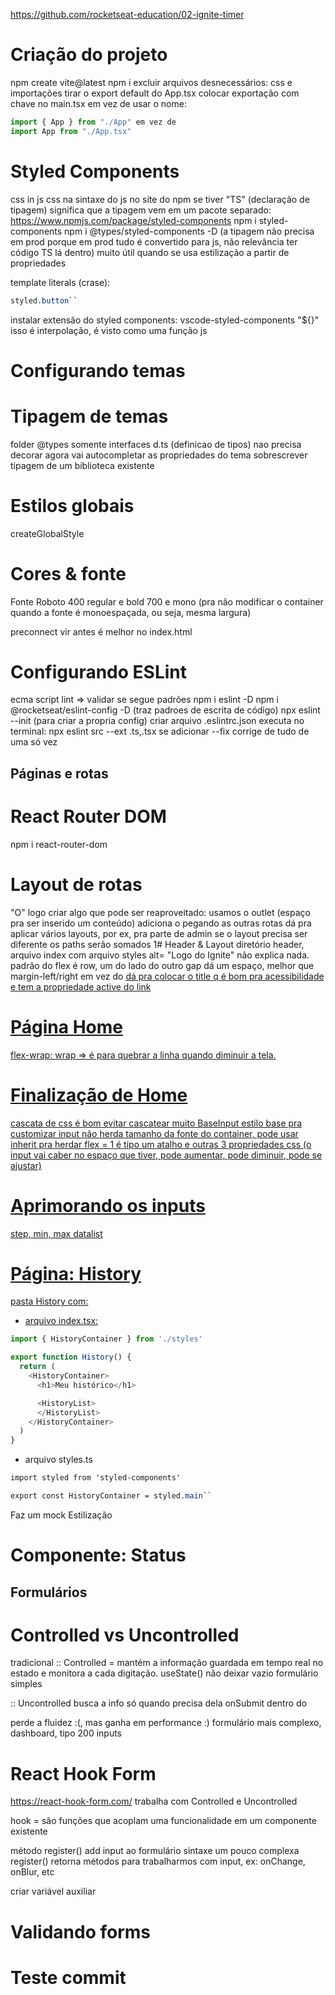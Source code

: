 https://github.com/rocketseat-education/02-ignite-timer

# Criação do projeto

npm create vite@latest
npm i
excluir arquivos desnecessários: css e importações
tirar o export default do App.tsx
colocar exportação com chave no main.tsx em vez de usar o nome:

```js
import { App } from "./App" em vez de
import App from "./App.tsx"
```

# Styled Components

css in js
css na sintaxe do js
no site do npm se tiver "TS" (declaração de tipagem) significa que a tipagem vem em um pacote separado: https://www.npmjs.com/package/styled-components
npm i styled-components
npm i @types/styled-components -D (a tipagem não precisa em prod porque em prod tudo é convertido para js, não relevância ter código TS lá dentro)
muito útil quando se usa estilização a partir de propriedades

template literals (crase):

```css
styled.button``
```

instalar extensão do styled components: vscode-styled-components
"${}" isso é interpolação, é visto como uma função js

# Configurando temas

<ThemeProvider>

# Tipagem de temas

folder @types
somente interfaces d.ts (definicao de tipos)
nao precisa decorar
agora vai autocompletar as propriedades do tema
sobrescrever tipagem de um biblioteca existente

# Estilos globais

createGlobalStyle

# Cores & fonte

Fonte Roboto 400 regular e bold 700 e mono (pra não modificar o container quando a fonte é monoespaçada, ou seja, mesma largura)

preconnect vir antes é melhor no index.html

# Configurando ESLint

ecma script lint => validar se segue padrões
npm i eslint -D
npm i @rocketseat/eslint-config -D (traz padroes de escrita de código)
npx eslint --init (para criar a propria config)
criar arquivo .eslintrc.json
executa no terminal: npx eslint src --ext .ts,.tsx 
se adicionar --fix corrige de tudo de uma só vez

## Páginas e rotas
# React Router DOM
npm i react-router-dom
<BrowserRouter />

# Layout de rotas
"O" logo
criar algo que pode ser reaproveitado: usamos o outlet (espaço pra ser inserido um conteúdo)
adiciona o <Route> pegando as outras rotas
dá pra aplicar vários layouts, por ex, pra parte de admin se o layout precisa ser diferente
os paths serão somados
1# Header & Layout
diretório header, arquivo index com arquivo styles
alt= "Logo do Ignite" não explica nada.
padrão do flex é row, um do lado do outro
gap dá um espaço, melhor que margin-left/right
<NavLink> em vez do <a href>
<NavLink> dá pra colocar o title q é bom pra acessibilidade e tem a propriedade active do link

# Página Home
flex-wrap: wrap => é para quebrar a linha quando diminuir a tela.

# Finalização de Home
cascata de css é bom evitar cascatear muito
BaseInput estilo base pra customizar
input não herda tamanho da fonte do container, pode usar inherit pra herdar
flex = 1 é tipo um atalho e outras 3 propriedades css (o input vai caber no espaço que tiver, pode aumentar, pode diminuir, pode se ajustar)

# Aprimorando os inputs
step, min, max
datalist

# Página: History
pasta History com:

- arquivo index.tsx:
```javascript
import { HistoryContainer } from './styles'

export function History() {
  return (
    <HistoryContainer>
      <h1>Meu histórico</h1>

      <HistoryList>
      </HistoryList>
    </HistoryContainer>
  )
}
```
- arquivo styles.ts
```css
import styled from 'styled-components'

export const HistoryContainer = styled.main``
```

Faz um mock
Estilização

# Componente: Status

## Formulários
# Controlled vs Uncontrolled
tradicional
:: Controlled = mantém a informação guardada em tempo real no estado e monitora a cada digitação.
useState() não deixar vazio
formulário simples

:: Uncontrolled
busca a info só quando precisa dela
onSubmit dentro do <form>
perde a fluidez :(, mas ganha em performance :)
formulário mais complexo, dashboard, tipo 200 inputs

# React Hook Form
https://react-hook-form.com/
trabalha com Controlled e Uncontrolled

hook = são funções que acoplam uma funcionalidade em um componente existente

método register() add input ao formulário
sintaxe um pouco complexa
register() retorna métodos para trabalharmos com input, ex: onChange, onBlur, etc

criar variável auxiliar

# Validando forms

# Teste commit


